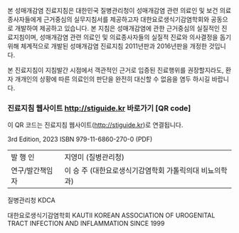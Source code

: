본 성매개감염 진료지침은 대한민국 질병관리청이 성매개감염 관련 의료인 및 보건 의료종사자들에게 근거중심의 실무지침서를 제공하고자 대한요로생식기감염학회와 공동으로 개발하여 제공하고 있습니다. 본 지침은 성매개감염에 관한 근거중심의 실질적인 진료지침이며, 성매개감염 관련 의료인 및 의료종사자들의 실질적 진료와 의사결정을 돕기 위해 체계적으로 개발된 성매개감염 진료지침 2011년판과 2016년판을 개정한 것입니다.

본 진료지침이 지침발간 시점에서 객관적인 근거로 입증된 진료행위를 권장할지라도, 환자 개개인의 상황에 따른 의료인의 판단을 완전히 대신할 수 없음을 염두 하시길 바랍니다.

### 진료지침 웹사이트 http://stiguide.kr 바로가기 [QR code]
이 QR 코드는 진료지침 웹사이트(http://stiguide.kr)로 연결됩니다.

3rd Edition, 2023
ISBN 979-11-6860-270-0 (PDF)

|                   |                                                     |
| :---------------- | :-------------------------------------------------- |
| 발 행 인          | 지영미 (질병관리청)                                 |
| 연구/발간책임자   | 이 승 주 (대한요로생식기감염학회 가톨릭의대 비뇨의학과) |

질병관리청
KDCA

대한요로생식기감염학회
KAUTII
KOREAN ASSOCIATION OF UROGENITAL TRACT INFECTION AND INFLAMMATION
SINCE 1999